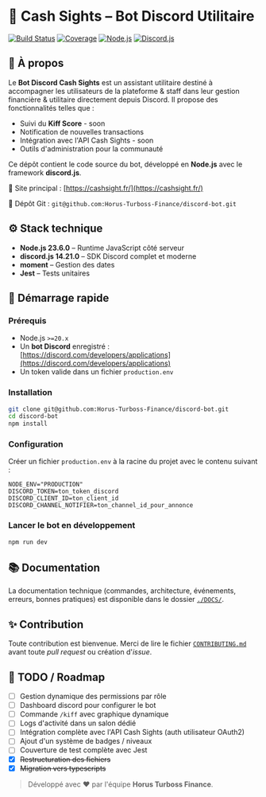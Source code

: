 # 🤖 Cash Sights – Bot Discord Utilitaire  
[![Build Status](https://img.shields.io/badge/build-passing-brightgreen)](https://cashsight.fr/)
[![Coverage](https://img.shields.io/badge/coverage-100%25-success)]()
[![Node.js](https://img.shields.io/badge/Node.js-23.6.0-green?logo=node.js)](https://nodejs.org/)
[![Discord.js](https://img.shields.io/badge/discord.js-14.21.0-blue?logo=discord)](https://discord.js.org/)

## 🧠 À propos
Le **Bot Discord Cash Sights** est un assistant utilitaire destiné à accompagner les utilisateurs de la plateforme & staff dans leur gestion financière & utilitaire directement depuis Discord. Il propose des fonctionnalités telles que :
- Suivi du **Kiff Score** - soon
- Notification de nouvelles transactions
- Intégration avec l'API Cash Sights - soon
- Outils d'administration pour la communauté

Ce dépôt contient le code source du bot, développé en **Node.js** avec le framework **discord.js**.

🔗 Site principal : [https://cashsight.fr/](https://cashsight.fr/)  

📁 Dépôt Git : `git@github.com:Horus-Turboss-Finance/discord-bot.git`

## ⚙️ Stack technique
* **Node.js 23.6.0** – Runtime JavaScript côté serveur
* **discord.js 14.21.0** – SDK Discord complet et moderne
* **moment** – Gestion des dates
* **Jest** – Tests unitaires

## 🚀 Démarrage rapide
### Prérequis
- Node.js `>=20.x`
- Un **bot Discord** enregistré : [https://discord.com/developers/applications](https://discord.com/developers/applications)
- Un token valide dans un fichier `production.env`

### Installation
```bash
git clone git@github.com:Horus-Turboss-Finance/discord-bot.git
cd discord-bot
npm install
````

### Configuration
Créer un fichier `production.env` à la racine du projet avec le contenu suivant :

```env
NODE_ENV="PRODUCTION"
DISCORD_TOKEN=ton_token_discord
DISCORD_CLIENT_ID=ton_client_id
DISCORD_CHANNEL_NOTIFIER=ton_channel_id_pour_annonce
```

### Lancer le bot en développement

```bash
npm run dev
```

## 📚 Documentation
La documentation technique (commandes, architecture, événements, erreurs, bonnes pratiques) est disponible dans le dossier [`./DOCS/`](./DOCS/).

## ✨ Contribution
Toute contribution est bienvenue. Merci de lire le fichier [`CONTRIBUTING.md`](./CONTRIBUTING.md) avant toute *pull request* ou création d'*issue*.

## 🧩 TODO / Roadmap
* [ ] Gestion dynamique des permissions par rôle
* [ ] Dashboard discord pour configurer le bot
* [ ] Commande `/kiff` avec graphique dynamique
* [ ] Logs d'activité dans un salon dédié
* [ ] Intégration complète avec l'API Cash Sights (auth utilisateur OAuth2)
* [ ] Ajout d'un système de badges / niveaux
* [ ] Couverture de test complète avec Jest
* [x] ~~Restructuration des fichiers~~
* [x] ~~Migration vers typescripts~~

> Développé avec ❤️ par l'équipe **Horus Turboss Finance**.